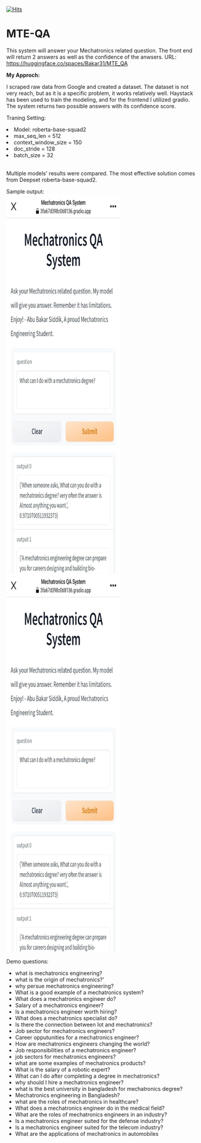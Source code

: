 [![Hits](https://hits.seeyoufarm.com/api/count/incr/badge.svg?url=https%3A%2F%2Fgithub.com%2FBakar31%2FMTE-QA&count_bg=%2379C83D&title_bg=%23555555&icon=&icon_color=%23E7E7E7&title=hits&edge_flat=false)](https://hits.seeyoufarm.com)

# MTE-QA 
This system will answer your Mechatronics related question.
The front end will return 2 answers as well as the confidence of the anwsers.
URL: https://huggingface.co/spaces/Bakar31/MTE_QA

<b>My Approch:</b> 
<p>
I scraped raw data from  Google and created a dataset. The dataset is not very reach, but as it is a specific problem, 
it works relatively well. Haystack has been used to train the modeling, 
and for the frontend I utilized gradio. The system returns two possible answers with its confidence score.

Traning Setting:
<li>Model: roberta-base-squad2</li>
<li>max_seq_len = 512</li>
<li>context_window_size = 150</li>
<li>doc_stride = 128</li>
<li>batch_size = 32</li>
<br>

Multiple models' results were compared. The most effective solution comes from Deepset roberta-base-squad2.</p>

Sample output: <br>
<img src="sample-1.jpg" width="60%" height="1000"> 
<img src="sample-1.jpg" width="60%" height="1000">


Demo questions:
- what is mechatronics engineering?
- what is the origin of mechatronics?'
- why persue mechatronics engineering? 
- What is a good example of a mechatronics system?
- What does a mechatronics engineer do?
- Salary of a mechatronics engineer?
- Is a mechatronics engineer worth hiring? 
- What does a mechatronics specialist do?
- Is there the connection between Iot and mechatronics?
- Job sector for mechatronics engineers?  
- Career opputunities for a mechatronics engineer?
- How are mechatronics engineers changing the world? 
- Job responsibilities of a mechatronics engineer?
- job sectors for mechatronics engineers? 
- what are some examples of mechatronics products?
- What is the salary of a robotic expert?
- What can I do after completing a degree in mechatronics?
- why should I hire a mechatronics engineer?
- what is the best university in bangladesh for mechatronics degree?
- Mechatronics engineering in Bangladesh?
- what are the roles of mechatronics in healthcare?
- What does a mechatronics engineer do in the medical field?
- What are the roles of mechatronics engineers in an industry? 
- Is a mechatronics engineer suited for the defense industry?
- Is a mechatronics engineer suited for the telecom industry?
- What are the applications of mechatronics in automobiles
